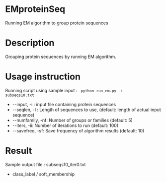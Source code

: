 # EMproteinSeq
Running EM algorithm to group protein sequences

# Description
Grouping protein sequences by running EM algorithm.

# Usage instruction
Running script using sample input : <code> python run_em.py -i subseqs10.txt </code>
* --input,     -i : input file containing protein sequences
* --seqlen,    -l : Length of sequences to use, (default: length of actual input sequence)
* --numfamily, -nf: Number of groups or families (default: 5)
* --iters,     -ii: Number of iterations to run (default: 100)
* --savefreq,  -sf: Save frequency of algorithm results (default: 10)

# Result
Sample output file : <file> subseqs10_iter0.txt </file>
* class_label / soft_membership
